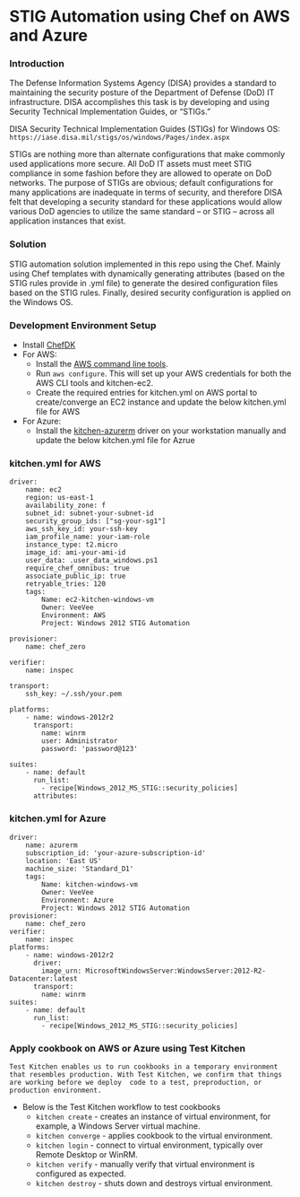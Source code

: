 # STIG Automation using Chef on AWS and Azure

### Introduction
The Defense Information Systems Agency (DISA) provides a standard to maintaining the security posture of the Department of Defense (DoD) IT infrastructure.  DISA accomplishes this task is by developing and using Security Technical Implementation Guides, or “STIGs.”

DISA Security Technical Implementation Guides (STIGs) for Windows OS:
	```https://iase.disa.mil/stigs/os/windows/Pages/index.aspx```

STIGs are nothing more than alternate configurations that make commonly used applications more secure.  All DoD IT assets must meet STIG compliance in some fashion before they are allowed to operate on DoD networks.  The purpose of STIGs are obvious; default configurations for many applications are inadequate in terms of security, and therefore DISA felt that developing a security standard for these applications would allow various DoD agencies
to utilize the same standard – or STIG – across all application instances that exist.

###  Solution

STIG automation solution implemented in this repo using the Chef.  Mainly using Chef templates with dynamically generating attributes (based on the STIG rules provide in .yml file) to generate the desired configuration files based on the STIG rules.  Finally, desired security configuration is applied on the Windows OS. 

### Development Environment Setup
 - Install [ChefDK](https://docs.chef.io/install_dk.html)
 - For AWS:
	 - Install the [AWS command line tools](https://docs.aws.amazon.com/cli/latest/userguide/installing.html).
	 - Run `aws configure`. This will set up your AWS credentials for both the AWS CLI tools and kitchen-ec2.
	 - Create the required entries for kitchen.yml on AWS portal to create/converge an EC2 instance and update the below kitchen.yml file for AWS
 - For Azure:
	 - Install the [kitchen-azurerm](https://github.com/test-kitchen/kitchen-azurerm) driver on your workstation manually and update the below kitchen.yml file for Azrue

###  kitchen.yml for AWS
```
driver:
	name: ec2
	region: us-east-1
	availability_zone: f
	subnet_id: subnet-your-subnet-id
	security_group_ids: ["sg-your-sg1"]
	aws_ssh_key_id: your-ssh-key
	iam_profile_name: your-iam-role
	instance_type: t2.micro
	image_id: ami-your-ami-id
	user_data: .user_data_windows.ps1
	require_chef_omnibus: true
	associate_public_ip: true
	retryable_tries: 120
	tags:
		Name: ec2-kitchen-windows-vm
		Owner: VeeVee
		Environment: AWS
		Project: Windows 2012 STIG Automation

provisioner:
	name: chef_zero

verifier:
	name: inspec

transport:
	ssh_key: ~/.ssh/your.pem

platforms:
	- name: windows-2012r2
	  transport:
		name: winrm
		user: Administrator
		password: 'password@123'

suites:
	- name: default
	  run_list:
		- recipe[Windows_2012_MS_STIG::security_policies]
	  attributes:
```
###  kitchen.yml for Azure
	driver:
		name: azurerm
		subscription_id: 'your-azure-subscription-id'
		location: 'East US'
		machine_size: 'Standard_D1'
		tags:
			Name: kitchen-windows-vm
			Owner: VeeVee
			Environment: Azure
			Project: Windows 2012 STIG Automation
	provisioner:
		name: chef_zero
	verifier:
		name: inspec
	platforms:
		- name: windows-2012r2
		  driver:
			image_urn: MicrosoftWindowsServer:WindowsServer:2012-R2-Datacenter:latest
		  transport:
			name: winrm
	suites:
		- name: default
		  run_list:
			- recipe[Windows_2012_MS_STIG::security_policies]

###  Apply cookbook on AWS or Azure using Test Kitchen
`Test Kitchen enables us to run cookbooks in a temporary environment that resembles production. With Test Kitchen, we confirm that things are working before we deploy  code to a test, preproduction, or production environment.`

- Below is the Test Kitchen workflow to test cookbooks
	- `kitchen create` - creates an instance of virtual environment, for example, a Windows Server virtual machine.
	- `kitchen converge` - applies cookbook to the virtual environment.
	- `kitchen login` - connect to virtual environment, typically over Remote Desktop or WinRM.
	- `kitchen verify` - manually verify that virtual environment is configured as expected.
	- `kitchen destroy` - shuts down and destroys virtual environment.